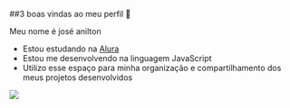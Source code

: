 ##3 boas vindas ao meu perfil 🖤

Meu nome é josé anilton

- Estou estudando na [Alura](https://wwww.alura.com.br)
- Estou me desenvolvendo na linguagem JavaScript
- Utilizo esse espaço para minha organização e compartilhamento dos meus projetos desenvolvidos

![]( https://media1.tenor.com/m/mCiM7CmGGI4AAAAC/naruto.gif)
